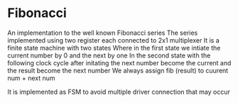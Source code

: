 # Fibonacci
An implementation to the well known Fibonacci series
The series implemented using two register each connected to 2x1 multiplexer 
It is a finite state machine with two states
Where in the first state we intiate the current number by 0 and the next by one 
In the second state with the following clock cycle after initating the next number become the current and the result become the next number
We always assign fib (result) to cuurent num + next num

It is implemented as FSM to avoid multiple driver connection that may occur 
